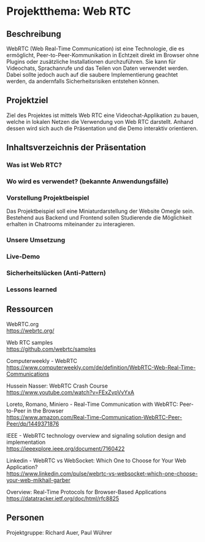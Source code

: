 # Projektthema: Web RTC
## Beschreibung
WebRTC (Web Real-Time Communication) ist eine Technologie, die es ermöglicht, Peer-to-Peer-Kommunikation in Echtzeit direkt im Browser ohne Plugins oder zusätzliche Installationen durchzuführen. Sie kann für Videochats, Sprachanrufe und das Teilen von Daten verwendet werden. Dabei sollte jedoch auch auf die saubere Implementierung geachtet werden, da andernfalls Sicherheitsrisiken entstehen können.

## Projektziel
Ziel des Projektes ist mittels Web RTC eine Videochat-Applikation zu bauen, welche in lokalen Netzen die Verwendung von Web RTC darstellt. Anhand dessen wird sich auch die Präsentation und die Demo interaktiv orientieren. 


## Inhaltsverzeichnis der Präsentation
### Was ist Web RTC?


### Wo wird es verwendet? (bekannte Anwendungsfälle)


### Vorstellung Projektbeispiel
Das Projektbeispiel soll eine Miniaturdarstellung der Website Omegle sein. Bestehend aus Backend und Frontend sollen Studierende die Möglichkeit erhalten in Chatrooms miteinander zu interagieren.

### Unsere Umsetzung


### Live-Demo


### Sicherheitslücken (Anti-Pattern)


### Lessons learned


## Ressourcen
WebRTC.org  
https://webrtc.org/  

Web RTC samples  
https://github.com/webrtc/samples

Computerweekly - WebRTC   
https://www.computerweekly.com/de/definition/WebRTC-Web-Real-Time-Communications  

Hussein Nasser: WebRTC Crash Course   
https://www.youtube.com/watch?v=FExZvpVvYxA 

Loreto, Romano, Miniero - Real-Time Communication with WebRTC: Peer-to-Peer in the Browser  
https://www.amazon.com/Real-Time-Communication-WebRTC-Peer-Peer/dp/1449371876

IEEE - WebRTC technology overview and signaling solution design and implementation  
https://ieeexplore.ieee.org/document/7160422

Linkedin - WebRTC vs WebSocket: Which One to Choose for Your Web Application?  
https://www.linkedin.com/pulse/webrtc-vs-websocket-which-one-choose-your-web-mikhail-garber  

Overview: Real-Time Protocols for Browser-Based Applications  
https://datatracker.ietf.org/doc/html/rfc8825

## Personen
Projektgruppe: Richard Auer, Paul Wührer